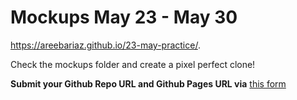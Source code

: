 # Mockups May 23 - May 30
 https://areebariaz.github.io/23-may-practice/.

Check the mockups folder and create a pixel perfect clone! 

**Submit your Github Repo URL and Github Pages URL via**  [this form](https://forms.gle/hpnwWht8xTLjqHnH8)
